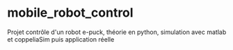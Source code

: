 # mobile_robot_control
Projet contrôle d'un robot e-puck, théorie en python, simulation avec matlab et coppeliaSim puis application réelle 
